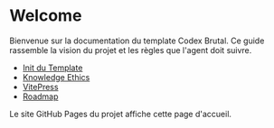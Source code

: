 # Welcome

Bienvenue sur la documentation du template Codex Brutal. Ce guide rassemble la vision
du projet et les règles que l'agent doit suivre.

- [Init du Template](./init.md)
- [Knowledge Ethics](./knowledge-ethics.md)
- [VitePress](./vitepress.md)
- [Roadmap](./roadmap.md)

Le site GitHub Pages du projet affiche cette page d'accueil.
